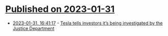 # [Published on 2023-01-31](index.md)

* [2023-01-31, 16:41:17](https://news.ycombinator.com/item?id=34597446) - [Tesla tells investors it’s being investigated by the Justice Department](https://arstechnica.com/cars/2023/01/tesla-confirms-justice-department-investigation-into-autopilot/)
